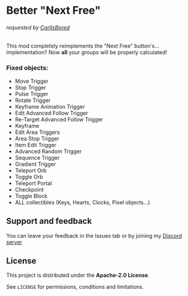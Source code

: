 # Better "Next Free"
###### requested by [CarlIsBored](user:10748478)

This mod completely reimplements the "Next Free" button's... implementation? Now **all** your groups will be properly calculated!

### **<cf>Fixed objects:</c>**
- Move Trigger
- Stop Trigger
- Pulse Trigger
- Rotate Trigger
- Keyframe Animation Trigger
- Edit Advanced Follow Trigger
- Re-Target Advanced Follow Trigger
- Keyframe
- Edit Area Triggers
- Area Stop Trigger
- Item Edit Trigger
- Advanced Random Trigger
- Sequence Trigger
- Gradient Trigger
- Teleport Orb
- Toggle Orb
- Teleport Portal
- Checkpoint
- Toggle Block
- ALL collectibles (Keys, Hearts, Clocks, Pixel objects...)

## Support and feedback
You can leave your feedback in the Issues tab or by joining my [Discord server](https://discord.com/invite/4vqtjfdhTk)

## License
This project is distributed under the **Apache-2.0 License**.

See `LICENSE` for permissions, conditions and limitations.